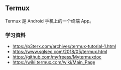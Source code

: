 ## Termux

Termux 是 Android 手机上的一个终端 App。


### 学习资料

- https://p3terx.com/archives/termux-tutorial-1.html
- https://www.sqlsec.com/2018/05/termux.html
- https://github.com/myfreess/Mytermuxdoc
- https://wiki.termux.com/wiki/Main_Page
